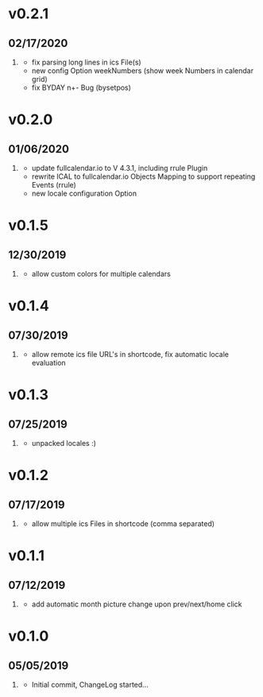 # v0.2.1
##  02/17/2020

1. [](#new)
    * fix parsing long lines in ics File(s)
    * new config Option weekNumbers (show week Numbers in calendar grid)
    * fix BYDAY n+- Bug (bysetpos)

# v0.2.0
##  01/06/2020

1. [](#new)
    * update fullcalendar.io to V 4.3.1, including rrule Plugin
    * rewrite ICAL to fullcalendar.io Objects Mapping to support repeating Events (rrule)
    * new locale configuration Option

# v0.1.5
##  12/30/2019

1. [](#new)
    * allow custom colors for multiple calendars

# v0.1.4
##  07/30/2019

1. [](#new)
    * allow remote ics file URL's in shortcode, fix automatic locale evaluation

# v0.1.3
##  07/25/2019

1. [](#new)
    * unpacked locales :)

# v0.1.2
##  07/17/2019

1. [](#new)
    * allow multiple ics Files in shortcode (comma separated)

# v0.1.1
##  07/12/2019

1. [](#new)
    * add automatic month picture change upon prev/next/home click

# v0.1.0
##  05/05/2019

1. [](#new)
    * Initial commit, ChangeLog started...
